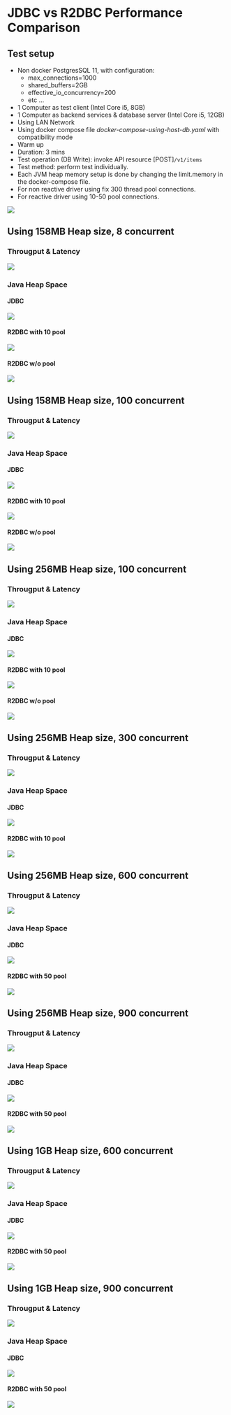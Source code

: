 # JDBC vs R2DBC Performance Comparison

## Test setup
- Non docker PostgresSQL 11, with configuration:
  - max_connections=1000
  - shared_buffers=2GB
  - effective_io_concurrency=200
  - etc ...
- 1 Computer as test client (Intel Core i5, 8GB)
- 1 Computer as backend services & database server (Intel Core i5, 12GB)
- Using LAN Network
- Using docker compose file <i>docker-compose-using-host-db.yaml</i> with compatibility mode
- Warm up
- Duration: 3 mins
- Test operation (DB Write): invoke API resource [POST]<code>/v1/items</code>
- Test method: perform test individually.
- Each JVM heap memory setup is done by changing the limit.memory in the docker-compose file.
- For non reactive driver using fix 300 thread pool connections.
- For reactive driver using 10-50 pool connections.

![](topology.png)

## Using 158MB Heap size, 8 concurrent

### Througput & Latency
![](158mb-8c/1-158mb-8c.png)

### Java Heap Space
#### JDBC
![](158mb-8c/1-a-vm-158m-8c.png)

#### R2DBC with 10 pool
![](158mb-8c/1-b-vm-158m-8c.png)

#### R2DBC w/o pool
![](158mb-8c/1-c-vm-158m-8c.png)

## Using 158MB Heap size, 100 concurrent

### Througput & Latency
![](158mb-100c/2-158mb-100c.png)

### Java Heap Space
#### JDBC
![](158mb-100c/2-a-vm-158m-100c.png)

#### R2DBC with 10 pool
![](158mb-100c/2-b-vm-158m-100c.png)

#### R2DBC w/o pool
![](158mb-100c/2-c-vm-158m-100c.png)

## Using 256MB Heap size, 100 concurrent

### Througput & Latency
![](256mb-100c/3-256mb-100c.png)

### Java Heap Space
#### JDBC
![](256mb-100c/3-a-vm-256m-100c.png)

#### R2DBC with 10 pool
![](256mb-100c/3-b-vm-256m-100c.png)

#### R2DBC w/o pool
![](256mb-100c/3-c-vm-256m-100c.png)

## Using 256MB Heap size, 300 concurrent

### Througput & Latency
![](256mb-300c/4-256mb-300c.png)

### Java Heap Space
#### JDBC
![](256mb-300c/4-a-vm-256m-300c.png)

#### R2DBC with 10 pool
![](256mb-300c/4-b-vm-256m-300c.png)

## Using 256MB Heap size, 600 concurrent

### Througput & Latency
![](256mb-600c/5-256mb-600c.png)

### Java Heap Space
#### JDBC
![](256mb-600c/5-a-vm-256m-600c.png)

#### R2DBC with 50 pool
![](256mb-600c/5-b-vm-256m-600c.png)

## Using 256MB Heap size, 900 concurrent

### Througput & Latency
![](256mb-900c/6-256mb-900c.png)

### Java Heap Space
#### JDBC
![](256mb-900c/6-a-vm-256m-900c.png)

#### R2DBC with 50 pool
![](256mb-900c/6-b-vm-256m-900c.png)

## Using 1GB Heap size, 600 concurrent

### Througput & Latency
![](1gb-600c/7-1gb-600c.png)

### Java Heap Space
#### JDBC
![](1gb-600c/7-a-vm-1g-600c.png)

#### R2DBC with 50 pool
![](1gb-600c/7-b-vm-1g-600c.png)

## Using 1GB Heap size, 900 concurrent

### Througput & Latency
![](1gb-900c/8-1gb-900c.png)

### Java Heap Space
#### JDBC
![](1gb-900c/8-a-vm-1g-900c.png)

#### R2DBC with 50 pool
![](1gb-900c/8-b-vm-1g-900c.png)
